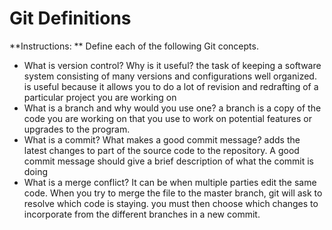 # Git Definitions

**Instructions: ** Define each of the following Git concepts.

* What is version control?  Why is it useful?
the task of keeping a software system consisting of many versions and configurations well organized. is useful because it allows you to do a lot of revision and redrafting of a particular project you are working on
* What is a branch and why would you use one?
a branch is a copy of the code you are working on that you use to work on potential features or upgrades to the program.
* What is a commit? What makes a good commit message?
adds the latest changes to part of the source code to the repository. A good commit message should give a brief description of what the commit is doing
* What is a merge conflict? It can be when multiple parties edit the same code. When you try to merge the file to the master branch, git will ask to resolve which code is staying. you must then choose which changes to incorporate from the different branches in a new commit.